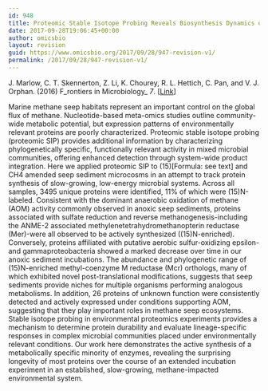 ```yaml
---
id: 948
title: Proteomic Stable Isotope Probing Reveals Biosynthesis Dynamics of Slow Growing Methane Based Microbial Communities
date: 2017-09-28T19:06:45+00:00
author: omicsbio
layout: revision
guid: https://www.omicsbio.org/2017/09/28/947-revision-v1/
permalink: /2017/09/28/947-revision-v1/
---
```

J. Marlow, C. T. Skennerton, Z. Li, K. Chourey, R. L. Hettich, C. Pan, and V. J. Orphan. (2016) F_rontiers in Microbiology_ _7_. [[Link](https://www.frontiersin.org/articles/10.3389/fmicb.2016.00563/full)]

Marine methane seep habitats represent an important control on the global flux of methane. Nucleotide-based meta-omics studies outline community-wide metabolic potential, but expression patterns of environmentally relevant proteins are poorly characterized. Proteomic stable isotope probing (proteomic SIP) provides additional information by characterizing phylogenetically specific, functionally relevant activity in mixed microbial communities, offering enhanced detection through system-wide product integration. Here we applied proteomic SIP to (15)[Formula: see text] and CH4 amended seep sediment microcosms in an attempt to track protein synthesis of slow-growing, low-energy microbial systems. Across all samples, 3495 unique proteins were identified, 11% of which were (15)N-labeled. Consistent with the dominant anaerobic oxidation of methane (AOM) activity commonly observed in anoxic seep sediments, proteins associated with sulfate reduction and reverse methanogenesis-including the ANME-2 associated methylenetetrahydromethanopterin reductase (Mer)-were all observed to be actively synthesized ((15)N-enriched). Conversely, proteins affiliated with putative aerobic sulfur-oxidizing epsilon- and gammaproteobacteria showed a marked decrease over time in our anoxic sediment incubations. The abundance and phylogenetic range of (15)N-enriched methyl-coenzyme M reductase (Mcr) orthologs, many of which exhibited novel post-translational modifications, suggests that seep sediments provide niches for multiple organisms performing analogous metabolisms. In addition, 26 proteins of unknown function were consistently detected and actively expressed under conditions supporting AOM, suggesting that they play important roles in methane seep ecosystems. Stable isotope probing in environmental proteomics experiments provides a mechanism to determine protein durability and evaluate lineage-specific responses in complex microbial communities placed under environmentally relevant conditions. Our work here demonstrates the active synthesis of a metabolically specific minority of enzymes, revealing the surprising longevity of most proteins over the course of an extended incubation experiment in an established, slow-growing, methane-impacted environmental system.